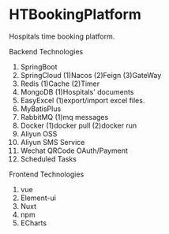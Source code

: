 # HTBookingPlatform
Hospitals time booking platform.


Backend Technologies

1. SpringBoot
2. SpringCloud
(1)Nacos
(2)Feign
(3)GateWay
3. Redis
(1)Cache
(2)Timer
4. MongoDB
(1)Hospitals' documents
5. EasyExcel
(1)export/import excel files.
6. MyBatisPlus
7. RabbitMQ
(1)mq messages
8. Docker
(1)docker pull 
(2)docker run
9. Aliyun OSS
10. Aliyun SMS Service
11. Wechat QRCode OAuth/Payment
12. Scheduled Tasks


Frontend Technologies

1. vue
2. Element-ui
3. Nuxt
4. npm
5. ECharts
